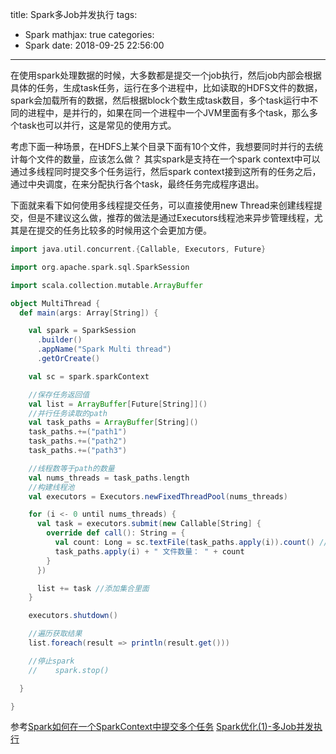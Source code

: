 title: Spark多Job并发执行
tags:
  - Spark
mathjax: true
categories:
  - Spark
date: 2018-09-25 22:56:00
---
在使用spark处理数据的时候，大多数都是提交一个job执行，然后job内部会根据具体的任务，生成task任务，运行在多个进程中，比如读取的HDFS文件的数据，spark会加载所有的数据，然后根据block个数生成task数目，多个task运行中不同的进程中，是并行的，如果在同一个进程中一个JVM里面有多个task，那么多个task也可以并行，这是常见的使用方式。

<!-- more -->

考虑下面一种场景，在HDFS上某个目录下面有10个文件，我想要同时并行的去统计每个文件的数量，应该怎么做？ 其实spark是支持在一个spark context中可以通过多线程同时提交多个任务运行，然后spark context接到这所有的任务之后，通过中央调度，在来分配执行各个task，最终任务完成程序退出。

下面就来看下如何使用多线程提交任务，可以直接使用new Thread来创建线程提交，但是不建议这么做，推荐的做法是通过Executors线程池来异步管理线程，尤其是在提交的任务比较多的时候用这个会更加方便。

```scala
import java.util.concurrent.{Callable, Executors, Future}

import org.apache.spark.sql.SparkSession

import scala.collection.mutable.ArrayBuffer

object MultiThread {
  def main(args: Array[String]) {

    val spark = SparkSession
      .builder()
      .appName("Spark Multi thread")
      .getOrCreate()

    val sc = spark.sparkContext

    //保存任务返回值
    val list = ArrayBuffer[Future[String]]()
    //并行任务读取的path
    val task_paths = ArrayBuffer[String]()
    task_paths.+=("path1")
    task_paths.+=("path2")
    task_paths.+=("path3")

    //线程数等于path的数量
    val nums_threads = task_paths.length
    //构建线程池
    val executors = Executors.newFixedThreadPool(nums_threads)

    for (i <- 0 until nums_threads) {
      val task = executors.submit(new Callable[String] {
        override def call(): String = {
          val count: Long = sc.textFile(task_paths.apply(i)).count() //获取统计文件数量
          task_paths.apply(i) + " 文件数量： " + count
        }
      })

      list += task //添加集合里面
    }

    executors.shutdown()

    //遍历获取结果
    list.foreach(result => println(result.get()))

    //停止spark
    //    spark.stop()

  }

}

```

参考[Spark如何在一个SparkContext中提交多个任务](https://blog.csdn.net/u010454030/article/details/74353886)
[Spark优化(1)-多Job并发执行](http://blog.51cto.com/10120275/1961130)
